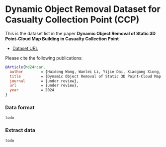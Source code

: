 # Dynamic Object Removal Dataset for Casualty Collection Point (CCP)

This is the dataset list in the paper **Dynamic Object Removal of Static 3D Point-Cloud Map Building in Casualty Collection Point** 

- [Dataset URL](https://drive.google.com/drive/folders/1SOAeD3gxtO2jv5nk1CJlvezyZka3Yle4?usp=sharing)

Please cite the following publications:
```bibtex
@Article{hd24rcar,
  author        = {Haidong Wang, Wanlei Li, Yijie Dai, Xiaogang Xiong, and Yunjiang Lou},
  title         = {Dynamic Object Removal of Static 3D Point-Cloud Map Building in Casualty Collection Point},
  journal       = {under review},
  url           = {under review},
  year          = 2024
}
```

### Data format

```
todo
```

### Extract data

```
todo
```
